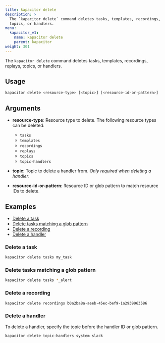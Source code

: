 ```yaml
---
title: kapacitor delete
description: >
  The `kapacitor delete` command deletes tasks, templates, recordings, replays,
  topics, or handlers.
menu:
  kapacitor_v1:
    name: kapacitor delete
    parent: kapacitor
weight: 301
---
```


The `kapacitor delete` command deletes tasks, templates, recordings, replays,
topics, or handlers.

## Usage

```sh
kapacitor delete <resource-type> [<topic>] [<resource-id-or-pattern>]
```

## Arguments

- **resource-type**: Resource type to delete.
  The following resource types can be deleted:

  - `tasks`
  - `templates`
  - `recordings`
  - `replays`
  - `topics`
  - `topic-handlers`

- **topic**: Topic to delete a handler from. _Only required when deleting a handler_.

- **resource-id-or-pattern**: Resource ID or glob pattern to match resource IDs
  to delete.

## Examples

- [Delete a task](#delete-a-task)
- [Delete tasks matching a glob pattern](#delete-tasks-matching-a-glob-pattern)
- [Delete a recording](#delete-a-recording)
- [Delete a handler](#delete-a-handler)

### Delete a task

```sh
kapacitor delete tasks my_task
```

### Delete tasks matching a glob pattern

```sh
kapacitor delete tasks *_alert
```

### Delete a recording

```sh
kapacitor delete recordings b0a2ba8a-aeeb-45ec-bef9-1a2939963586
```

### Delete a handler

To delete a handler, specify the topic before the handler ID or glob pattern.

```sh
kapacitor delete topic-handlers system slack
```
